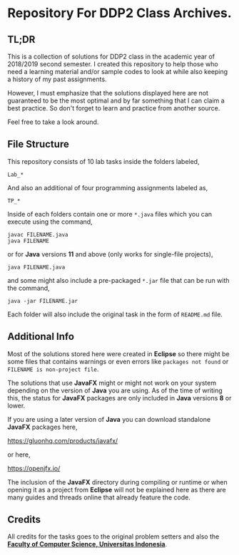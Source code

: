 # Repository For DDP2 Class Archives.

## TL;DR
This is a collection of solutions for DDP2 class in the academic year of 2018/2019 second semester. I created this repository to help those who need a learning material and/or sample codes to look at while also keeping a history of my past assignments.

However, I must emphasize that the solutions displayed here are not guaranteed to be the most optimal and by far something that I can claim a best practice. So don't forget to learn and practice from another source.

Feel free to take a look around.

## File Structure
This repository consists of 10 lab tasks inside the folders labeled,

```Lab_*```


And also an additional of four programming assignments labeled as,

```TP_*```

Inside of each folders contain one or more ```*.java``` files which you can execute using the command,

```
javac FILENAME.java
java FILENAME
```

or for **Java** versions **11** and above (only works for single-file projects),

```
java FILENAME.java
```

and some might also include a pre-packaged ```*.jar``` file that can be run with the command,

```
java -jar FILENAME.jar
```

Each folder will also include the original task in the form of ```README.md``` file.

## Additional Info
Most of the solutions stored here were created in **Eclipse** so there might be some files that contains warnings or even errors like ```packages not found``` or ```FILENAME is non-project file```.

The solutions that use **JavaFX** might or might not work on your system depending on the version of **Java** you are using. As of the time of writing this, the status for **JavaFX** packages are only included in **Java** versions **8** or lower.

If you are using a later version of **Java** you can download standalone **JavaFX** packages here,

https://gluonhq.com/products/javafx/

or here,

https://openjfx.io/

The inclusion of the **JavaFX** directory during compiling or runtime or when opening it as a project from **Eclipse** will not be explained here as there are many guides and threads online that already feature the code.

## Credits
All credits for the tasks goes to the original problem setters and also the [**Faculty of Computer Science, Universitas Indonesia**](https://www.cs.ui.ac.id/?lang=en).